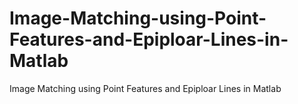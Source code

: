 # Image-Matching-using-Point-Features-and-Epiploar-Lines-in-Matlab
Image Matching using Point Features and Epiploar Lines in Matlab
